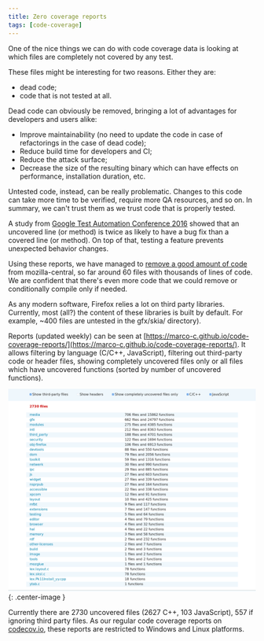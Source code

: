 ```yaml
---
title: Zero coverage reports
tags: [code-coverage]
---
```


One of the nice things we can do with code coverage data is looking at which files are completely not covered by any test.

These files might be interesting for two reasons. Either they are:
* dead code;
* code that is not tested at all.

Dead code can obviously be removed, bringing a lot of advantages for developers and users alike:
* Improve maintainability (no need to update the code in case of refactorings in the case of dead code);
* Reduce build time for developers and CI;
* Reduce the attack surface;
* Decrease the size of the resulting binary which can have effects on performance, installation duration, etc.

Untested code, instead, can be really problematic. Changes to this code can take more time to be verified, require more QA resources, and so on. In summary, we can't trust them as we trust code that is properly tested.

A study from [Google Test Automation Conference 2016](https://www.youtube.com/watch?v=NKEptA3KP08) showed that an uncovered line (or method) is twice as likely to have a bug fix than a covered line (or method).
On top of that, testing a feature prevents unexpected behavior changes.

Using these reports, we have managed to [remove a good amount of code](https://bugzilla.mozilla.org/show_bug.cgi?id=1415819) from mozilla-central, so far around 60 files with thousands of lines of code. We are confident that there's even more code that we could remove or conditionally compile only if needed.

As any modern software, Firefox relies a lot on third party libraries. Currently, most (all?) the content of these libraries is built by default. For example, ~400 files are untested in the gfx/skia/ directory).

Reports (updated weekly) can be seen at [https://marco-c.github.io/code-coverage-reports/](https://marco-c.github.io/code-coverage-reports/).
It allows filtering by language (C/C++, JavaScript), filtering out third-party code or header files, showing completely uncovered files only or all files which have uncovered functions (sorted by number of uncovered functions).

![uncovered code](/assets/zero-coverage-report.png "Uncovered Files"){: .center-image }

Currently there are 2730 uncovered files (2627 C++, 103 JavaScript), 557 if ignoring third party files. As our regular code coverage reports on [codecov.io](https://codecov.io/gh/marco-c/gecko-dev), these reports are restricted to Windows and Linux platforms.
